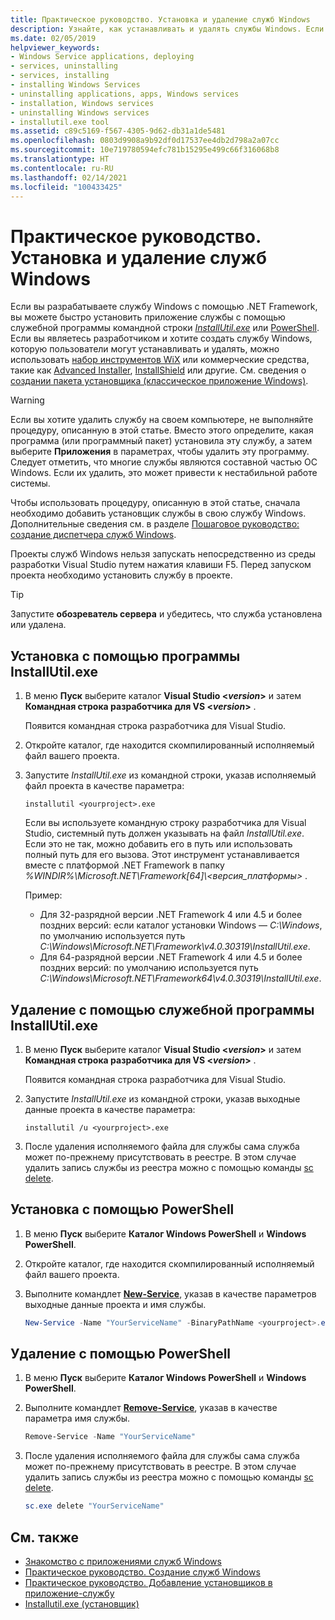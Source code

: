 ```yaml
---
title: Практическое руководство. Установка и удаление служб Windows
description: Узнайте, как устанавливать и удалять службы Windows. Если вы разрабатываете службу Windows с помощью .NET, можно использовать программу InstallUtil.exe или PowerShell.
ms.date: 02/05/2019
helpviewer_keywords:
- Windows Service applications, deploying
- services, uninstalling
- services, installing
- installing Windows Services
- uninstalling applications, apps, Windows services
- installation, Windows services
- uninstalling Windows services
- installutil.exe tool
ms.assetid: c89c5169-f567-4305-9d62-db31a1de5481
ms.openlocfilehash: 0803d9908a9b92df0d17537ee4db2d798a2a07cc
ms.sourcegitcommit: 10e719780594efc781b15295e499c66f316068b8
ms.translationtype: HT
ms.contentlocale: ru-RU
ms.lasthandoff: 02/14/2021
ms.locfileid: "100433425"
---
```

# <a name="how-to-install-and-uninstall-windows-services"></a>Практическое руководство. Установка и удаление служб Windows

Если вы разрабатываете службу Windows с помощью .NET Framework, вы можете быстро установить приложение службы с помощью служебной программы командной строки [*InstallUtil.exe*](../tools/installutil-exe-installer-tool.md) или [PowerShell](/powershell/scripting/overview). Если вы являетесь разработчиком и хотите создать службу Windows, которую пользователи могут устанавливать и удалять, можно использовать [набор инструментов WiX](https://wixtoolset.org/) или коммерческие средства, такие как [Advanced Installer](https://www.advancedinstaller.com/), [InstallShield](https://www.revenera.com/install/products/installshield.html) или другие. См. сведения о [создании пакета установщика (классическое приложение Windows)](/visualstudio/deployment/deploying-applications-services-and-components#create-an-installer-package-windows-desktop).

> [!WARNING]
> Если вы хотите удалить службу на своем компьютере, не выполняйте процедуру, описанную в этой статье. Вместо этого определите, какая программа (или программный пакет) установила эту службу, а затем выберите **Приложения** в параметрах, чтобы удалить эту программу. Следует отметить, что многие службы являются составной частью ОС Windows. Если их удалить, это может привести к нестабильной работе системы.

Чтобы использовать процедуру, описанную в этой статье, сначала необходимо добавить установщик службы в свою службу Windows. Дополнительные сведения см. в разделе [Пошаговое руководство: создание диспетчера служб Windows](walkthrough-creating-a-windows-service-application-in-the-component-designer.md).

Проекты служб Windows нельзя запускать непосредственно из среды разработки Visual Studio путем нажатия клавиши F5. Перед запуском проекта необходимо установить службу в проекте.

> [!TIP]
> Запустите **обозреватель сервера** и убедитесь, что служба установлена или удалена.

## <a name="install-using-installutilexe-utility"></a>Установка с помощью программы InstallUtil.exe

1. В меню **Пуск** выберите каталог **Visual Studio \<*version*>** и затем **Командная строка разработчика для VS \<*version*>** .

     Появится командная строка разработчика для Visual Studio.

2. Откройте каталог, где находится скомпилированный исполняемый файл вашего проекта.

3. Запустите *InstallUtil.exe* из командной строки, указав исполняемый файл проекта в качестве параметра:

    ```console
    installutil <yourproject>.exe
    ```

     Если вы используете командную строку разработчика для Visual Studio, системный путь должен указывать на файл *InstallUtil.exe*. Если это не так, можно добавить его в путь или использовать полный путь для его вызова. Этот инструмент устанавливается вместе с платформой .NET Framework в папку *%WINDIR%\Microsoft.NET\Framework[64]\\<версия_платформы\>* .

     Пример:
     - Для 32-разрядной версии .NET Framework 4 или 4.5 и более поздних версий: если каталог установки Windows — *C:\Windows*, по умолчанию используется путь *C:\Windows\Microsoft.NET\Framework\v4.0.30319\InstallUtil.exe*.
     - Для 64-разрядной версии .NET Framework 4 или 4.5 и более поздних версий: по умолчанию используется путь *C:\Windows\Microsoft.NET\Framework64\v4.0.30319\InstallUtil.exe*.

## <a name="uninstall-using-installutilexe-utility"></a>Удаление с помощью служебной программы InstallUtil.exe

1. В меню **Пуск** выберите каталог **Visual Studio \<*version*>** и затем **Командная строка разработчика для VS \<*version*>** .

     Появится командная строка разработчика для Visual Studio.

2. Запустите *InstallUtil.exe* из командной строки, указав выходные данные проекта в качестве параметра:

    ```console
    installutil /u <yourproject>.exe
    ```

3. После удаления исполняемого файла для службы сама служба может по-прежнему присутствовать в реестре. В этом случае удалить запись службы из реестра можно с помощью команды [sc delete](/windows-server/administration/windows-commands/sc-delete).

## <a name="install-using-powershell"></a>Установка с помощью PowerShell

1. В меню **Пуск** выберите **Каталог Windows PowerShell** и **Windows PowerShell**.

2. Откройте каталог, где находится скомпилированный исполняемый файл вашего проекта.

3. Выполните командлет [**New-Service**](/powershell/module/microsoft.powershell.management/new-service), указав в качестве параметров выходные данные проекта и имя службы.

    ```powershell
    New-Service -Name "YourServiceName" -BinaryPathName <yourproject>.exe
    ```

## <a name="uninstall-using-powershell"></a>Удаление с помощью PowerShell

1. В меню **Пуск** выберите **Каталог Windows PowerShell** и **Windows PowerShell**.

2. Выполните командлет [**Remove-Service**](/powershell/module/microsoft.powershell.management/remove-service), указав в качестве параметра имя службы.

    ```powershell
    Remove-Service -Name "YourServiceName"
    ```

3. После удаления исполняемого файла для службы сама служба может по-прежнему присутствовать в реестре. В этом случае удалить запись службы из реестра можно с помощью команды [sc delete](/windows-server/administration/windows-commands/sc-delete).

    ```powershell
    sc.exe delete "YourServiceName"
    ```

## <a name="see-also"></a>См. также

- [Знакомство с приложениями служб Windows](introduction-to-windows-service-applications.md)
- [Практическое руководство. Создание служб Windows](how-to-create-windows-services.md)
- [Практическое руководство. Добавление установщиков в приложение-службу](how-to-add-installers-to-your-service-application.md)
- [Installutil.exe (установщик)](../tools/installutil-exe-installer-tool.md)
